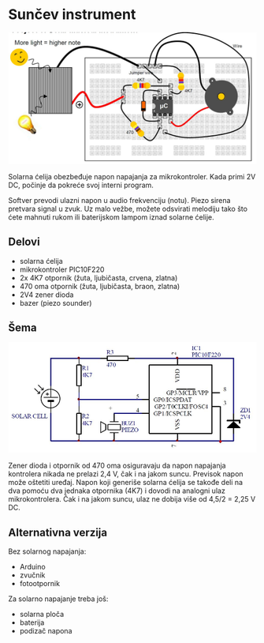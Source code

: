 # Sunčev instrument

![](../slike/suncev-intrument.jpg)

Solarna ćelija obezbeđuje napon napajanja za mikrokontroler. Kada primi 2V DC, počinje da pokreće svoj interni program.

Softver prevodi ulazni napon u audio frekvenciju (notu). Piezo sirena pretvara signal u zvuk. Uz malo vežbe, možete odsvirati melodiju tako što ćete mahnuti rukom ili baterijskom lampom iznad solarne ćelije.

## Delovi

- solarna ćelija
- mikrokontroler PIC10F220
- 2x 4K7 otpornik (žuta, ljubičasta, crvena, zlatna)
- 470 oma otpornik (žuta, ljubičasta, braon, zlatna)
- 2V4 zener dioda
- bazer (piezo sounder)

## Šema

![](../slike/suncev-intrument-shema.jpg)

Zener dioda i otpornik od 470 oma osiguravaju da napon napajanja kontrolera nikada ne prelazi 2,4 V, čak i na jakom suncu. Previsok napon može oštetiti uređaj. Napon koji generiše solarna ćelija se takođe deli na dva pomoću dva jednaka otpornika (4K7) i dovodi na analogni ulaz mikrokontrolera. Čak i na jakom suncu, ulaz ne dobija više od 4,5/2 = 2,25 V DC.

## Alternativna verzija

Bez solarnog napajanja: 
- Arduino 
- zvučnik
- fotootpornik

Za solarno napajanje treba još:
- solarna ploča
- baterija
- podizač napona
